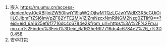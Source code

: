 1. 嵌入 https://m.umu.cn/access-denied/eyJ0eXBlIjoiZW50IiwiY19laWQiOjIwMTQzLCJwYWdlX3R5cGUiOiIiLCJlbmFtZSI6ImVpZF82YTE2MjVlZjZmNzcxNmRjNGM2Nzg0ZTIifQ==?eid=eid_6a1625ef6f7716dc4c6784e2&from_url=https%3A%2F%2Fm.umu.cn%2Findex%3Feid%3Deid_6a1625ef6f7716dc4c6784e2%26_r%3D0.458
2. 安卓打包